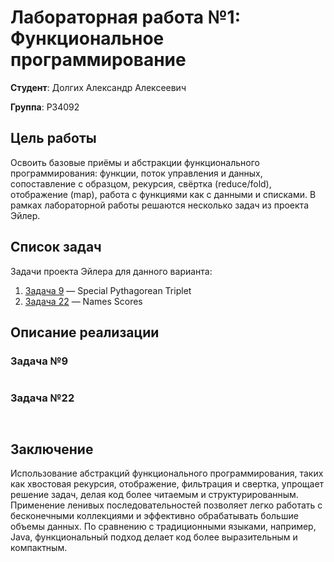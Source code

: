 # Лабораторная работа №1: Функциональное программирование

**Студент**: Долгих Александр Алексеевич

**Группа**: P34092

## Цель работы

Освоить базовые приёмы и абстракции функционального программирования: функции, поток управления и данных, сопоставление
с образцом, рекурсия, свёртка (reduce/fold), отображение (map), работа с функциями как с данными и списками. В рамках
лабораторной работы решаются несколько задач из проекта Эйлер.

## Список задач

Задачи проекта Эйлера для данного варианта:

1. [Задача 9](https://projecteuler.net/problem=9) — Special Pythagorean Triplet
2. [Задача 22](https://projecteuler.net/problem=22) — Names Scores

## Описание реализации

### Задача №9

```clojure
```

### Задача №22

```clojure
```

```clojure
```

## Заключение

Использование абстракций функционального программирования, таких как хвостовая рекурсия, отображение, фильтрация и свертка, упрощает решение задач, делая код более читаемым и структурированным. Применение ленивых последовательностей позволяет легко работать с бесконечными коллекциями и эффективно обрабатывать большие объемы данных. По сравнению с традиционными языками, например, Java, функциональный подход делает код более выразительным и компактным.